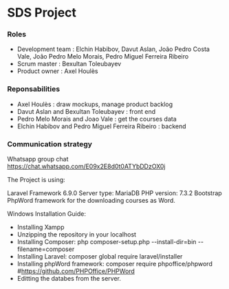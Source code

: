 # SDS Project

### Roles
- Development team : Elchin Habibov, Davut Aslan, João Pedro Costa Vale, João Pedro Melo Morais, Pedro Miguel Ferreira Ribeiro
- Scrum master : Bexultan Toleubayev
- Product owner : Axel Houlès

### Reponsabilities 
- Axel Houlès : draw mockups, manage product backlog
- Davut Aslan and Bexultan Toleubayev : front end
- Pedro Melo Morais and Joao Vale : get the courses data
- Elchin Habibov and Pedro Miguel Ferreira Ribeiro : backend
### Communication strategy
Whatsapp group chat 
https://chat.whatsapp.com/E09x2E8d0t0ATYbDDzOX0j


The Project is using:

Laravel Framework 6.9.0
Server type: MariaDB
PHP version: 7.3.2
Bootstrap
PhpWord framework for the downloading courses as Word.


Windows Installation Guide:
- Installing Xampp
- Unzipping the repository in your localhost    
- Installing Composer:
    php composer-setup.php --install-dir=bin --filename=composer
- Installing Laravel:
    composer global require laravel/installer
- Installing phpWord framework:
    composer require phpoffice/phpword #https://github.com/PHPOffice/PHPWord
- Editting the databes from the server.
